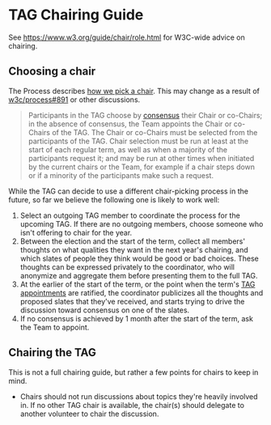# TAG Chairing Guide

See https://www.w3.org/guide/chair/role.html for W3C-wide advice on chairing.

## Choosing a chair

The Process describes [how we pick a
chair](https://www.w3.org/policies/process/#tag-participation). This may change
as a result of [w3c/process#891](https://github.com/w3c/process/issues/891) or
other discussions.

> Participants in the TAG choose by
> [consensus](https://www.w3.org/policies/process/#def-Consensus) their Chair or
> co-Chairs; in the absence of consensus, the Team appoints the Chair or
> co-Chairs of the TAG. The Chair or co-Chairs must be selected from the
> participants of the TAG. Chair selection must be run at least at the start of
> each regular term, as well as when a majority of the participants request it;
> and may be run at other times when initiated by the current chairs or the
> Team, for example if a chair steps down or if a minority of the participants
> make such a request.

While the TAG can decide to use a different chair-picking process in the future,
so far we believe the following one is likely to work well:

1. Select an outgoing TAG member to coordinate the process for the upcoming TAG.
   If there are no outgoing members, choose someone who isn't offering to chair
   for the year.
1. Between the election and the start of the term, collect all members' thoughts
   on what qualities they want in the next year's chairing, and which slates of
   people they think would be good or bad choices. These thoughts can be
   expressed privately to the coordinator, who will anonymize and aggregate them
   before presenting them to the full TAG.
1. At the earlier of the start of the term, or the point when the term's [TAG
   appointments](https://www.w3.org/policies/process/#TAG-appointments) are
   ratified, the coordinator publicizes all the thoughts and proposed slates
   that they've received, and starts trying to drive the discussion toward
   consensus on one of the slates.
1. If no consensus is achieved by 1 month after the start of the term, ask the
   Team to appoint.

## Chairing the TAG

This is not a full chairing guide, but rather a few points for chairs to keep in
mind.

* Chairs should not run discussions about topics they're heavily involved in. If
  no other TAG chair is available, the chair(s) should delegate to another
  volunteer to chair the discussion.

